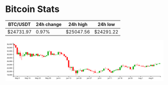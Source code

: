 # Bitcoin Stats

BTC/USDT|24h change|24h high|24h low|
|---|---|---|---|
|$24731.97|0.97%|$25047.56|$24291.22|

<img src="./chart.svg">
